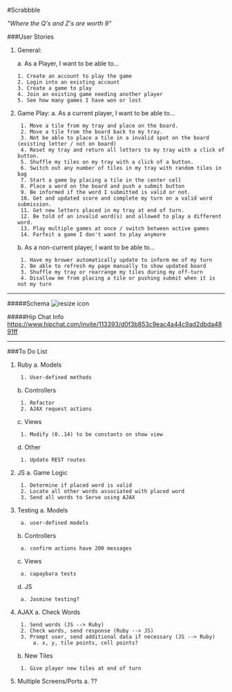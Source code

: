 #Scrabbble

_"Where the Q's and Z's are worth 9"_

###User Stories
1.	General:

	a. As a Player, I want to be able to...
	
		1. Create an account to play the game
		2. Login into an existing account
		3. Create a game to play
		4. Join an existing game needing another player
		5. See how many games I have won or lost
2. Game Play:
	a. As a current player, I want to be able to... 

		1. Move a tile from my tray and place on the board.
		2. Move a tile from the board back to my tray.
		3. Not be able to place a tile in a invalid spot on the board (existing letter / not on board)
		4. Reset my tray and return all letters to my tray with a click of button.
		5. Shuffle my tiles on my tray with a click of a button.
		6. Switch out any number of tiles in my tray with random tiles in bag
		7. Start a game by placing a tile in the center cell
		8. Place a word on the board and push a submit button
		9. Be informed if the word I submitted is valid or not.
		10. Get and updated score and complete my turn on a valid word submission.
		11. Get new letters placed in my tray at end of turn.
		12. Be told of an invalid word(s) and allowed to play a different word.
		13. Play multiple games at once / switch between active games
		14. Forfeit a game I don't want to play anymore
	b. As a non-current player, I want to be able to...

		1. Have my brower automatically update to inform me of my turn
		2. Be able to refresh my page manually to show updated board
		3. Shuffle my tray or rearrange my tiles during my off-turn
		4. Disallow me from placing a tile or pushing submit when it is not my turn			

---

#####Schema
![resize icon][2]

[2]: http://i.imgur.com/kEwF7C0.png

#####Hip Chat Info
https://www.hipchat.com/invite/113393/d0f3b853c9eac4a44c9ad2dbda4891ff

***

###To Do List
1. Ruby
	a. Models

		1. User-defined methods
	b. Controllers

		1. Refactor
		2. AJAX request actions
	c. Views

		1. Modify (0..14) to be constants on show view
	d. Other

		1. Update REST routes
2. JS
	a. Game Logic

		1. Determine if placed word is valid
		2. Locate all other words associated with placed word
		3. Send all words to Serve using AJAX
3. Testing
	a. Models

		a. user-defined models
	b. Controllers
	
		a. confirm actions have 200 messages
	c. Views
	
		a. capaybara tests
	d. JS
	
		a. Jasmine testing?
4. AJAX
	a. Check Words

		1. Send words (JS --> Ruby)
		2. Check words, send response (Ruby --> JS)
		3. Prompt user, send additional data if necessary (JS --> Ruby)
			a. x, y, tile points, cell points?
	b. New Tiles

		1. Give player new tiles at end of turn
5. Multiple Screens/Ports
	a. ??	
